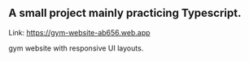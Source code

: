 ## A small project mainly practicing Typescript.
Link:
https://gym-website-ab656.web.app

gym website with responsive UI layouts.
